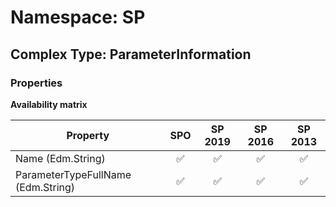 # Namespace: SP

## Complex Type: ParameterInformation

### Properties

**Availability matrix**

Property | SPO | SP 2019 | SP 2016 | SP 2013
----------|:---:|:-------:|:-------:|:-------:
Name (Edm.String) | ✅ | ✅ | ✅ | ✅
ParameterTypeFullName (Edm.String) | ✅ | ✅ | ✅ | ✅